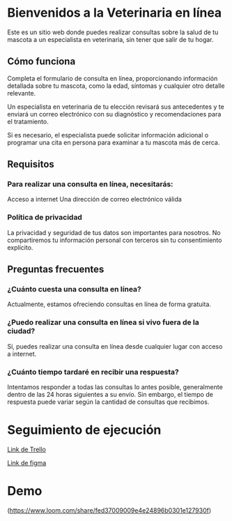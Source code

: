 # Bienvenidos a la Veterinaria en línea
Este es un sitio web donde puedes realizar consultas sobre la salud de tu mascota a un especialista en veterinaria, sin tener que salir de tu hogar.

## Cómo funciona
Completa el formulario de consulta en línea, proporcionando información detallada sobre tu mascota, como la edad, síntomas y cualquier otro detalle relevante.

Un especialista en veterinaria de tu elección revisará sus antecedentes y te enviará un correo electrónico con su diagnóstico y recomendaciones para el tratamiento.

Si es necesario, el especialista puede solicitar información adicional o programar una cita en persona para examinar a tu mascota más de cerca.

## Requisitos
### Para realizar una consulta en línea, necesitarás:

Acceso a internet
Una dirección de correo electrónico válida

### Política de privacidad
La privacidad y seguridad de tus datos son importantes para nosotros. No compartiremos tu información personal con terceros sin tu consentimiento explícito.

## Preguntas frecuentes
### ¿Cuánto cuesta una consulta en línea?
Actualmente, estamos ofreciendo consultas en línea de forma gratuita.

### ¿Puedo realizar una consulta en línea si vivo fuera de la ciudad?
Sí, puedes realizar una consulta en línea desde cualquier lugar con acceso a internet.

### ¿Cuánto tiempo tardaré en recibir una respuesta?
Intentamos responder a todas las consultas lo antes posible, generalmente dentro de las 24 horas siguientes a su envío. Sin embargo, el tiempo de respuesta puede variar según la cantidad de consultas que recibimos.


# Seguimiento de ejecución

[Link de Trello](https://trello.com/invite/b/LD1YWwRy/3172ae468292bc4d56dbf51d02c49814/proyecto-consulta-veterinaria)


[Link de figma](https://www.figma.com/file/If72xKyBLuY6ASvL7ndJzp/CONSULTA-VETERINARIA?node-id=0%3A1)

# Demo 

(https://www.loom.com/share/fed37009009e4e24896b0301e127930f)



